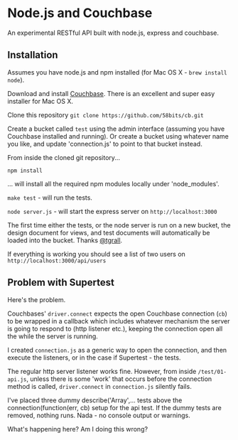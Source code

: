 Node.js and Couchbase
====================

An experimental RESTful API built with node.js, express and couchbase.

Installation
------------

Assumes you have node.js and npm installed (for Mac OS X - `brew install node`).

Download and install [Couchbase](http://www.couchbase.com/download). There is an excellent and super easy installer for Mac OS X. 

Clone this repository `git clone https://github.com/58bits/cb.git`

Create a bucket called `test` using the admin interface (assuming you have Couchbase installed and running). Or create a bucket using whatever name you like, and update 'connection.js' to point to that bucket instead.

From inside the cloned git repository...

`npm install`

... will install all the required npm modules locally under 'node_modules'.

`make test` - will run the tests.

`node server.js` - will start the express server on `http://localhost:3000`

The first time either the tests, or the node server is run on a new bucket, the design document for views, and test documents will automatically be loaded into the bucket. Thanks [@tgrall](https://github.com/tgrall/couchbase-node-ideas).

If everything is working you should see a list of two users on `http://localhost:3000/api/users`


Problem with Supertest
----------------------

Here's the problem.

Couchbases' `driver.connect` expects the open Couchbase connection (`cb`) to be wrapped in a callback which includes whatever mechanism the server is going to respond to (http listener etc.), keeping the connection open all the while the server is running. 

I created `connection.js` as a generic way to open the connection, and then execute the listeners, or in the case if Supertest - the tests.

The regular http server listener works fine. However, from inside `/test/01-api.js`, unless there is some 'work' that occurs before the connection method is called, `driver.connect` in `connection.js` silently fails.

I've placed three dummy describe('Array',... tests above the connection(function(err, cb) setup for the api test. If the dummy tests are removed, nothing runs. Nada - no console output or warnings.

What's happening here? Am I doing this wrong? 



